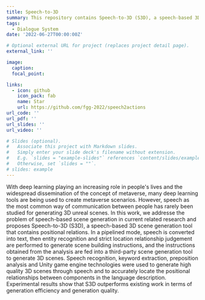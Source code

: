```yaml
---
title: Speech-to-3D
summary: This repository contains Speech-to-3D (S3D), a speech-based 3D scene generation scheme that contains positional relations.
tags:
  - Dialogue System
date: '2022-06-27T00:00:00Z'

# Optional external URL for project (replaces project detail page).
external_link: ''

image:
  caption: 
  focal_point: 

links:
  - icon: github
    icon_pack: fab
    name: Star
    url: https://github.com/fgg-2022/speech2actions
url_code: ''
url_pdf: ''
url_slides: ''
url_video: ''

# Slides (optional).
#   Associate this project with Markdown slides.
#   Simply enter your slide deck's filename without extension.
#   E.g. `slides = "example-slides"` references `content/slides/example-slides.md`.
#   Otherwise, set `slides = ""`.
# slides: example
---
```


With deep learning playing an increasing role in people's lives and the widespread dissemination of the concept of metaverse, many deep learning tools are being used to create metaverse scenarios. However, speech as the most common way of communication between people has rarely been studied for generating 3D unreal scenes. In this work, we addresse the problem of speech-based scene generation in current related research and proposes Speech-to-3D (S3D), a speech-based 3D scene generation tool that contains positional relations. In a pipelined mode, speech is converted into text, then entity recognition and strict location relationship judgement are performed to generate scene building instructions, and the instructions obtained from the analysis are fed into a third-party scene generation tool to generate 3D scenes. Speech recognition, keyword extraction, preposition analysis and Unity game engine technologies were used to generate high quality 3D scenes through speech and to accurately locate the positional relationships between components in the language description. Experimental results show that S3D outperforms existing work in terms of generation efficiency and generation quality.

